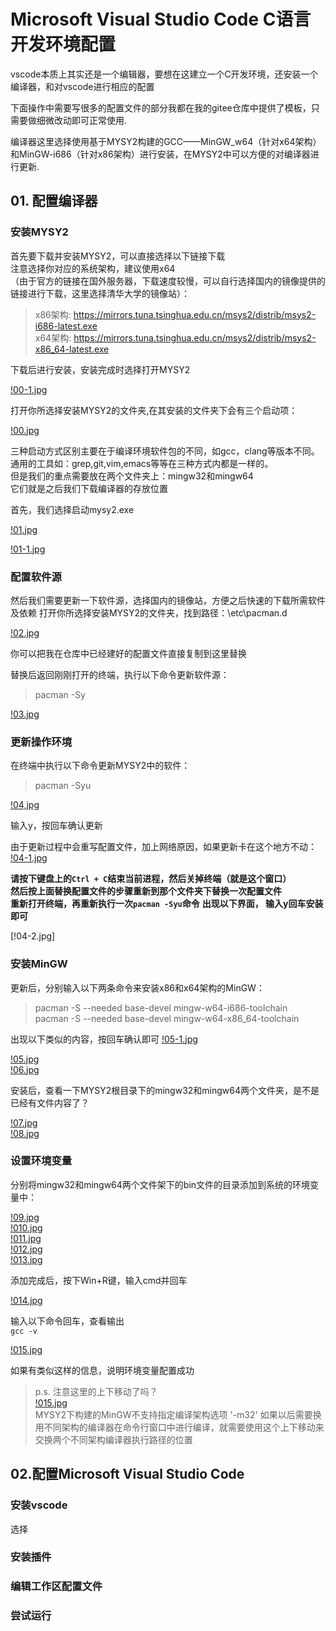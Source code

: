 # Microsoft Visual Studio Code C语言开发环境配置

vscode本质上其实还是一个编辑器，要想在这建立一个C开发环境，还安装一个编译器，和对vscode进行相应的配置

下面操作中需要写很多的配置文件的部分我都在我的gitee仓库中提供了模板，只需要做细微改动即可正常使用.

编译器这里选择使用基于MYSY2构建的GCC——MinGW_w64（针对x64架构）和MinGW-i686（针对x86架构）进行安装，在MYSY2中可以方便的对编译器进行更新.

## 01. 配置编译器

### 安装MYSY2
首先要下载并安装MYSY2，可以直接选择以下链接下载  
注意选择你对应的系统架构，建议使用x64  
（由于官方的链接在国外服务器，下载速度较慢，可以自行选择国内的镜像提供的链接进行下载，这里选择清华大学的镜像站）：
> x86架构: <https://mirrors.tuna.tsinghua.edu.cn/msys2/distrib/msys2-i686-latest.exe>  
> x64架构: <https://mirrors.tuna.tsinghua.edu.cn/msys2/distrib/msys2-x86_64-latest.exe>

下载后进行安装，安装完成时选择打开MYSY2  

[!00-1.jpg]()

打开你所选择安装MYSY2的文件夹,在其安装的文件夹下会有三个启动项：  

[!00.jpg]()  

三种启动方式区别主要在于编译环境软件包的不同，如gcc，clang等版本不同。通用的工具如：grep,git,vim,emacs等等在三种方式内都是一样的。  
但是我们的重点需要放在两个文件夹上：mingw32和mingw64  
它们就是之后我们下载编译器的存放位置

首先，我们选择启动mysy2.exe

[!01.jpg]()

[!01-1.jpg]()

### 配置软件源

然后我们需要更新一下软件源，选择国内的镜像站，方便之后快速的下载所需软件及依赖
打开你所选择安装MYSY2的文件夹，找到路径：\etc\pacman.d

[!02.jpg]()

你可以把我在仓库中已经建好的配置文件直接复制到这里替换
>
替换后返回刚刚打开的终端，执行以下命令更新软件源：  
> pacman -Sy

[!03.jpg]()

### 更新操作环境
在终端中执行以下命令更新MYSY2中的软件：  
> pacman -Syu
 
[!04,jpg]()  

输入y，按回车确认更新  

由于更新过程中会重写配置文件，加上网络原因，如果更新卡在这个地方不动：  
[!04-1.jpg]()

**请按下键盘上的`Ctrl + C`结束当前进程，然后关掉终端（就是这个窗口）**  
**然后按上面替换配置文件的步骤重新到那个文件夹下替换一次配置文件**  
**重新打开终端，再重新执行一次`pacman -Syu`命令**
**出现以下界面， 输入y回车安装即可**

[!04-2.jpg]


### 安装MinGW
更新后，分别输入以下两条命令来安装x86和x64架构的MinGW：  
> pacman -S --needed base-devel mingw-w64-i686-toolchain  
> pacman -S --needed base-devel mingw-w64-x86_64-toolchain  

出现以下类似的内容，按回车确认即可
[!05-1.jpg]()

[!05.jpg]()  
[!06.jpg]()  



安装后，查看一下MYSY2根目录下的mingw32和mingw64两个文件夹，是不是已经有文件内容了？  

[!07.jpg]()  
[!08.jpg]()  

### 设置环境变量
分别将mingw32和mingw64两个文件架下的bin文件的目录添加到系统的环境变量中：  

[!09.jpg]()  
[!010.jpg]()  
[!011.jpg]()  
[!012.jpg]()  
[!013.jpg]()  

添加完成后，按下Win+R键，输入cmd并回车  

[!014.jpg]()

输入以下命令回车，查看输出  
`gcc -v`

[!015.jpg]()

如果有类似这样的信息，说明环境变量配置成功

> p.s. 注意这里的上下移动了吗？  
> [!015.jpg]()  
> MYSY2下构建的MinGW不支持指定编译架构选项 '-m32' 如果以后需要换用不同架构的编译器在命令行窗口中进行编译，就需要使用这个上下移动来交换两个不同架构编译器执行路径的位置

## 02.配置Microsoft Visual Studio Code

### 安装vscode
选择


### 安装插件



### 编辑工作区配置文件



### 尝试运行   